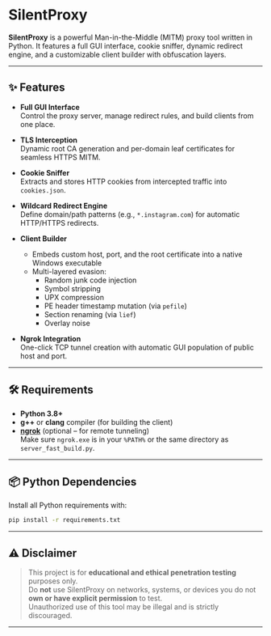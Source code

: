 # SilentProxy

**SilentProxy** is a powerful Man-in-the-Middle (MITM) proxy tool written in Python. It features a full GUI interface, cookie sniffer, dynamic redirect engine, and a customizable client builder with obfuscation layers.

---

## ✨ Features

- **Full GUI Interface**  
  Control the proxy server, manage redirect rules, and build clients from one place.

- **TLS Interception**  
  Dynamic root CA generation and per-domain leaf certificates for seamless HTTPS MITM.

- **Cookie Sniffer**  
  Extracts and stores HTTP cookies from intercepted traffic into `cookies.json`.

- **Wildcard Redirect Engine**  
  Define domain/path patterns (e.g., `*.instagram.com`) for automatic HTTP/HTTPS redirects.

- **Client Builder**  
  - Embeds custom host, port, and the root certificate into a native Windows executable  
  - Multi-layered evasion:  
    - Random junk code injection  
    - Symbol stripping  
    - UPX compression  
    - PE header timestamp mutation (via `pefile`)  
    - Section renaming (via `lief`)  
    - Overlay noise  

- **Ngrok Integration**  
  One-click TCP tunnel creation with automatic GUI population of public host and port.

---

## 🛠 Requirements

- **Python 3.8+**  
- **g++** or **clang** compiler (for building the client)  
- **[ngrok](https://ngrok.com/)** (optional – for remote tunneling)  
  Make sure `ngrok.exe` is in your `%PATH%` or the same directory as `server_fast_build.py`.

---

## 📦 Python Dependencies

Install all Python requirements with:

```bash
pip install -r requirements.txt
```

---

## ⚠️ Disclaimer

> This project is for **educational and ethical penetration testing** purposes only.  
> Do **not** use SilentProxy on networks, systems, or devices you do not **own or have explicit permission** to test.  
> Unauthorized use of this tool may be illegal and is strictly discouraged.

---
